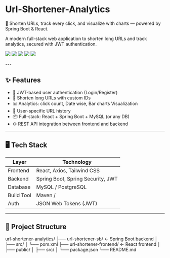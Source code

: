 # Url-Shortener-Analytics
🔐 Shorten URLs, track every click, and visualize with charts — powered by Spring Boot &amp; React.

A modern full-stack web application to shorten long URLs and track analytics, secured with JWT authentication.

<p align="left">
  <img src="https://img.shields.io/badge/Frontend-React-61DAFB?style=for-the-badge&logo=react&logoColor=white" />
  <img src="https://img.shields.io/badge/Backend-SpringBoot-6DB33F?style=for-the-badge&logo=springboot&logoColor=white" />
  <img src="https://img.shields.io/badge/Styling-TailwindCSS-06B6D4?style=for-the-badge&logo=tailwindcss&logoColor=white" />
  <img src="https://img.shields.io/badge/Database-MySQL-4479A1?style=for-the-badge&logo=mysql&logoColor=white" />
  <img src="https://img.shields.io/badge/Auth-JWT-black?style=for-the-badge&logo=jsonwebtokens&logoColor=white" />
</p>
---

## ✨ Features

- 🔐 JWT-based user authentication (Login/Register)
- 🔗 Shorten long URLs with custom IDs
- 📊 Analytics: click count, Date wise, Bar charts Visualization
- 📁 User-specific URL history
- 📦 Full-stack: React + Spring Boot + MySQL (or any DB)
- ⚙️ REST API integration between frontend and backend

---

## 🖥️ Tech Stack

| Layer      | Technology         |
|------------|--------------------|
| Frontend   | React, Axios, Tailwind CSS |
| Backend    | Spring Boot, Spring Security, JWT |
| Database   | MySQL / PostgreSQL |
| Build Tool | Maven /     |
| Auth       | JSON Web Tokens (JWT) |

---

## 📁 Project Structure
url-shortener-analytics/
├── url-shortener-sb/           ← Spring Boot backend
│   ├── src/
│   └── pom.xml
├── url-shortener-frontend/     ← React frontend
│   ├── public/
│   ├── src/
│   └── package.json
└── README.md
